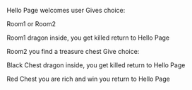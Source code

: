 Hello Page
  welcomes user
  Gives choice:

Room1 or Room2


Room1
  dragon inside, you get killed
  return to Hello Page

Room2
  you find a treasure chest
  Give choice:

Black Chest
  dragon inside, you get killed
  return to Hello Page

Red Chest
  you are rich and win
  you return to Hello Page


